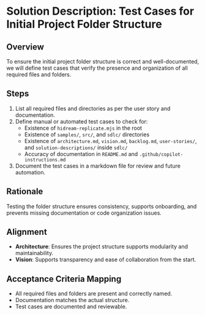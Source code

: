 # Solution Description: Test Cases for Initial Project Folder Structure

## Overview
To ensure the initial project folder structure is correct and well-documented, we will define test cases that verify the presence and organization of all required files and folders.

## Steps
1. List all required files and directories as per the user story and documentation.
2. Define manual or automated test cases to check for:
    - Existence of `hidream-replicate.mjs` in the root
    - Existence of `samples/`, `src/`, and `sdlc/` directories
    - Existence of `architecture.md`, `vision.md`, `backlog.md`, `user-stories/`, and `solution-descriptions/` inside `sdlc/`
    - Accuracy of documentation in `README.md` and `.github/copilot-instructions.md`
3. Document the test cases in a markdown file for review and future automation.

## Rationale
Testing the folder structure ensures consistency, supports onboarding, and prevents missing documentation or code organization issues.

## Alignment
- **Architecture**: Ensures the project structure supports modularity and maintainability.
- **Vision**: Supports transparency and ease of collaboration from the start.

## Acceptance Criteria Mapping
- All required files and folders are present and correctly named.
- Documentation matches the actual structure.
- Test cases are documented and reviewable.
